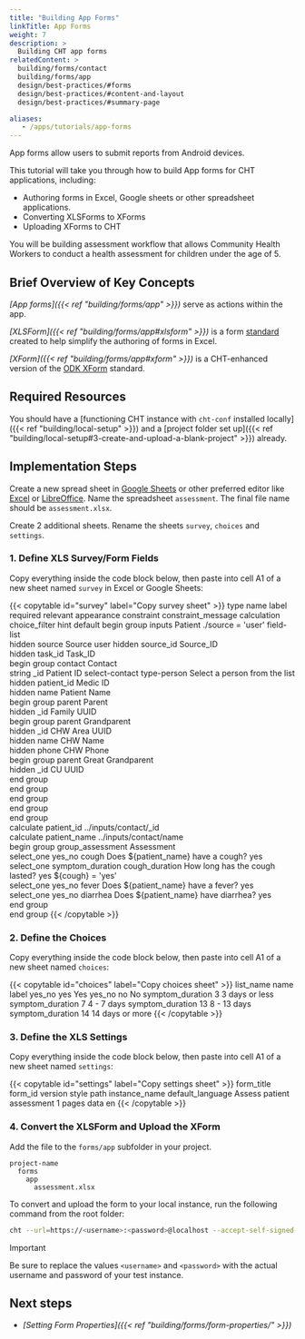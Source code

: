 ```yaml
---
title: "Building App Forms"
linkTitle: App Forms
weight: 7
description: >
  Building CHT app forms
relatedContent: >
  building/forms/contact
  building/forms/app
  design/best-practices/#forms
  design/best-practices/#content-and-layout
  design/best-practices/#summary-page

aliases:
   - /apps/tutorials/app-forms
---
```


App forms allow users to submit reports from Android devices.

This tutorial will take you through how to build App forms for CHT applications, including:

- Authoring forms in Excel, Google sheets or other spreadsheet applications.
- Converting XLSForms to XForms
- Uploading XForms to CHT

You will be building assessment workflow that allows Community Health Workers to conduct a health assessment for children under the age of 5.

## Brief Overview of Key Concepts

*[App forms]({{< ref "building/forms/app" >}})* serve as actions within the app.

*[XLSForm]({{< ref "building/forms/app#xlsform" >}})* is a form [standard](http://xlsform.org/en/) created to help simplify the authoring of forms in Excel.

*[XForm]({{< ref "building/forms/app#xform" >}})* is a CHT-enhanced version of the [ODK XForm](https://getodk.github.io/xforms-spec/) standard.

## Required Resources

You should have a [functioning CHT instance with `cht-conf` installed locally]({{< ref "building/local-setup" >}}) and a [project folder set up]({{< ref "building/local-setup#3-create-and-upload-a-blank-project" >}}) already.

## Implementation Steps

Create a new spread sheet in [Google Sheets](https://workspace.google.com/products/sheets/)  or other preferred editor like [Excel](https://www.microsoft.com/en-us/microsoft-365/excel) or [LibreOffice](https://www.libreoffice.org/). Name the spreadsheet `assessment`. The final file name should be `assessment.xlsx`.

Create 2 additional sheets. Rename the sheets `survey`, `choices` and `settings`.

### 1. Define XLS Survey/Form Fields

Copy everything inside the code block below, then paste into cell A1 of a new sheet named `survey` in Excel or Google Sheets:

{{< copytable id="survey" label="Copy survey sheet" >}}
type	name	label	required	relevant	appearance	constraint	constraint_message	calculation	choice_filter	hint	default
begin group	inputs	Patient		./source = 'user'	field-list						
hidden	source	Source								user
hidden	source_id	Source_ID								
hidden	task_id	Task_ID								
begin group	contact	Contact								
string	_id	Patient ID			select-contact type-person				Select a person from the list	
hidden	patient_id	Medic ID								
hidden	name	Patient Name								
begin group	parent	Parent								
hidden	_id	Family UUID								
begin group	parent	Grandparent								
hidden	_id	CHW Area UUID								
hidden	name	CHW Name								
hidden	phone	CHW Phone								
begin group	parent	Great Grandparent								
hidden	_id	CU UUID								
end group										
end group										
end group										
end group										
end group										
calculate	patient_id						../inputs/contact/_id			
calculate	patient_name						../inputs/contact/name			
begin group	group_assessment	Assessment								
select_one yes_no	cough	Does ${patient_name} have a cough?	yes							
select_one symptom_duration	cough_duration	How long has the cough lasted?	yes	${cough} = 'yes'						
select_one yes_no	fever	Does ${patient_name} have a fever?	yes							
select_one yes_no	diarrhea	Does ${patient_name} have diarrhea?	yes							
end group										
end group
{{< /copytable >}}

### 2. Define the Choices

Copy everything inside the code block below, then paste into cell A1 of a new sheet named `choices`:

{{< copytable id="choices" label="Copy choices sheet" >}}
list_name	name	label
yes_no	yes	Yes
yes_no	no	No
symptom_duration	3	3 days or less
symptom_duration	7	4 - 7 days
symptom_duration	13	8 - 13 days
symptom_duration	14	14 days or more
{{< /copytable >}}

### 3. Define the XLS Settings

Copy everything inside the code block below, then paste into cell A1 of a new sheet named `settings`:

{{< copytable id="settings" label="Copy settings sheet" >}}
form_title	form_id	version	style	path	instance_name	default_language
Assess patient	assessment	1	pages	data		en
{{< /copytable >}}

### 4. Convert the XLSForm and Upload the XForm

Add the file to the `forms/app` subfolder in your project.

```text
project-name
  forms
    app
      assessment.xlsx
```

To convert and upload the form to your local instance, run the following command from the root folder:

```zsh
cht --url=https://<username>:<password>@localhost --accept-self-signed-certs convert-app-forms upload-app-forms -- assessment
```

> [!IMPORTANT] 
> Be sure to replace the values `<username>` and `<password>` with the actual username and password of your test instance.

## Next steps

- *[Setting Form Properties]({{< ref "building/forms/form-properties/" >}})*
